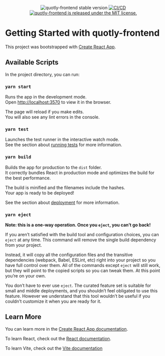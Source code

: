 <p align=center>
  <img src="https://img.shields.io/github/package-json/v/quotly-eu/quotly-frontend/main?color=%232663e9&logo=npm" alt="quotly-frontend stable version" />
  <a href="https://github.com/quotly-eu/quotly-frontend/actions/workflows/global.yaml">
    <img src="https://img.shields.io/github/actions/workflow/status/quotly-eu/quotly-frontend/global.yaml?logo=github&label=Quotly%20Frontend%20Pipeline&color=%232663e9" alt="CI/CD" />
  </a>
  <a href="./LICENSE">
    <img src="https://img.shields.io/badge/license-MIT-blue.svg?color=%232663e9" alt="quotly-frontend is released under the MIT license." />
  </a>
</p>

# Getting Started with quotly-frontend


This project was bootstrapped with [Create React App](https://github.com/facebook/create-react-app).

## Available Scripts

In the project directory, you can run:

### `yarn start`

Runs the app in the development mode.\
Open [http://localhost:3570](http://localhost:3570) to view it in the browser.

The page will reload if you make edits.\
You will also see any lint errors in the console.

### `yarn test`

Launches the test runner in the interactive watch mode.\
See the section about [running tests](https://facebook.github.io/create-react-app/docs/running-tests) for more information.

### `yarn build`

Builds the app for production to the `dist` folder.\
It correctly bundles React in production mode and optimizes the build for the best performance.

The build is minified and the filenames include the hashes.\
Your app is ready to be deployed!

See the section about [deployment](https://facebook.github.io/create-react-app/docs/deployment) for more information.

### `yarn eject`

**Note: this is a one-way operation. Once you `eject`, you can’t go back!**

If you aren’t satisfied with the build tool and configuration choices, you can `eject` at any time. This command will remove the single build dependency from your project.

Instead, it will copy all the configuration files and the transitive dependencies (webpack, Babel, ESLint, etc) right into your project so you have full control over them. All of the commands except `eject` will still work, but they will point to the copied scripts so you can tweak them. At this point you’re on your own.

You don’t have to ever use `eject`. The curated feature set is suitable for small and middle deployments, and you shouldn’t feel obligated to use this feature. However we understand that this tool wouldn’t be useful if you couldn’t customize it when you are ready for it.

## Learn More

You can learn more in the [Create React App documentation](https://facebook.github.io/create-react-app/docs/getting-started).

To learn React, check out the [React documentation](https://reactjs.org/).

To learn Vite, check out the [Vite documentation](https://vitejs.dev/)
